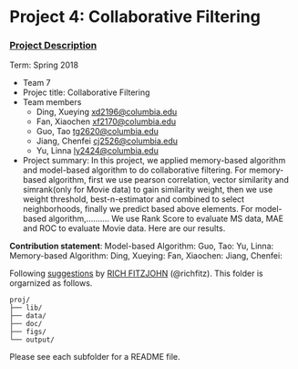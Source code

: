 # Project 4: Collaborative Filtering

### [Project Description](doc/project4_desc.md)

Term: Spring 2018

+ Team 7
+ Projec title: Collaborative Filtering
+ Team members
	+ Ding, Xueying xd2196@columbia.edu
	+ Fan, Xiaochen xf2170@columbia.edu
	+ Guo, Tao tg2620@columbia.edu
	+ Jiang, Chenfei cj2526@columbia.edu
	+ Yu, Linna ly2424@columbia.edu
+ Project summary: In this project, we applied memory-based algorithm and model-based algorithm to do collaborative filtering. For memory-based algorithm, first we use pearson correlation, vector similarity and simrank(only for Movie data) to gain similarity weight, then we use weight threshold, best-n-estimator and combined to select neighborhoods, finally we predict based above elements. For model-based algorithm,..........
We use Rank Score to evaluate MS data, MAE and ROC to evaluate Movie data. Here are our results.
	
**Contribution statement**: 
Model-based Algorithm:
Guo, Tao:
Yu, Linna:
Memory-based Algorithm:
Ding, Xueying:
Fan, Xiaochen:
Jiang, Chenfei:

Following [suggestions](http://nicercode.github.io/blog/2013-04-05-projects/) by [RICH FITZJOHN](http://nicercode.github.io/about/#Team) (@richfitz). This folder is orgarnized as follows.

```
proj/
├── lib/
├── data/
├── doc/
├── figs/
└── output/
```

Please see each subfolder for a README file.
